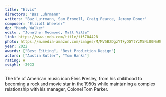 ```yaml
---
title: "Elvis"
directors: "Baz Luhrmann"
writers: "Baz Luhrmann, Sam Bromell, Craig Pearce, Jeremy Doner"
composer: "Elliott Wheeler"
dp: "Mandy Walker"
editor: "Jonathan Redmond, Matt Villa"
link: https://www.imdb.com/title/tt3704428
photo: https://m.media-amazon.com/images/M/MV5BZDgzYTkyOGYtYzM5Ni00NmRkLTg3OWEtMDAwNGI1ZmI3ZGZjXkEyXkFqcGdeQXVyMDM2NDM2MQ@@._V1_FMjpg_UX1024_.jpg
year: 2022
awards: ["Best Editing", "Best Production Design"]
actors: ["Austin Butler", "Tom Hanks"]
rating: A
weight: -2022
---
```


The life of American music icon Elvis Presley, from his childhood to becoming a rock and movie star in the 1950s while maintaining a complex relationship with his manager, Colonel Tom Parker.
